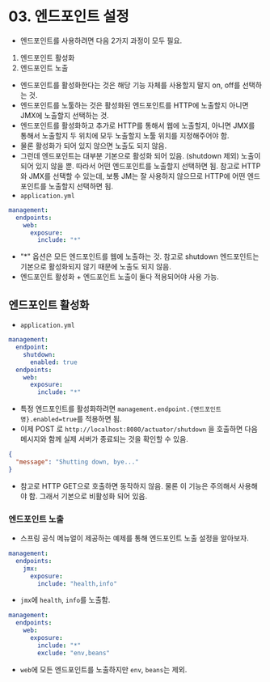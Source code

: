 # 03. 엔드포인트 설정
- 엔드포인트를 사용하려면 다음 2가지 과정이 모두 필요.
1. 엔드포인트 활성화
2. 엔드포인트 노출
- 엔드포인트를 활성화한다는 것은 해당 기능 자체를 사용할지 말지 on, off를 선택하는 것.
- 엔드포인트를 노툴하는 것은 활성화된 엔드포인트를 HTTP에 노출할지 아니면 JMX에 노출할지 선택하는 것.
- 엔드포인트를 활성화하고 추가로 HTTP를 통해서 웹에 노출할지, 아니면 JMX를 통해서 노출할지 두 위치에 모두 노출할지 노툴 위치를 지정해주어야 함.
- 물론 활성화가 되어 있지 않으면 노출도 되지 않음.
- 그런데 엔드포인트는 대부분 기본으로 활성화 되어 있음. (shutdown 제외) 노출이 되어 있지 않을 뿐. 따라서 어떤 엔드포인트를 노출할지 선택하면 됨. 참고로
HTTP와 JMX를 선택할 수 있는데, 보통 JM는 잘 사용하지 않으므로 HTTP에 어떤 엔드포인트를 노출할지 선택하면 됨.
- `application.yml`
```yaml
management:
  endpoints:
    web:
      exposure:
        include: "*"
```
- "*" 옵션은 모든 엔드포인트를 웹에 노출하는 것. 참고로 shutdown 엔드포인트는 기본으로 활성화되지 않기 때문에 노출도 되지 않음.
- 엔드포인트 활성화 + 엔드포인트 노출이 둘다 적용되어야 사용 가능.

## 엔드포인트 활성화
- `application.yml`
```yaml
management:
  endpoint:
    shutdown:
      enabled: true
  endpoints:
    web:
      exposure:
        include: "*"
```
- 특정 엔드포인트를 활성화하려면 `management.endpoint.{엔드포인트명}.enabled=true`를 적용하면 됨.
- 이제 POST 로 `http://localhost:8080/actuator/shutdown` 을 호출하면 다음 메시지와 함께 실제 서버가 종료되는 것을 확인할 수 있음.
```json
{
  "message": "Shutting down, bye..."
}
```
- 참고로 HTTP GET으로 호출하면 동작하지 않음. 물론 이 기능은 주의해서 사용해야 함. 그래서 기본으로 비활성화 되어 있음.

### 엔드포인트 노출
- 스프링 공식 메뉴얼이 제공하는 예제를 통해 엔드포인트 노출 설정을 알아보자.
```yaml
management:
  endpoints:
    jmx:
      exposure:
        include: "health,info"
```
- `jmx`에 `health`, `info`를 노출함.
```yaml
management:
  endpoints:
    web:
      exposure:
        include: "*"
        exclude: "env,beans"
```
- `web`에 모든 엔드포인트를 노출하지만 `env`, `beans`는 제외.
